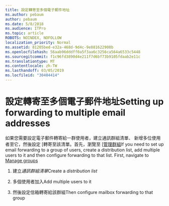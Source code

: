 ```yaml
---
title: 設定轉寄至多個電子郵件地址
ms.author: pebaum
author: pebaum
ms.date: 5/8/2018
ms.audience: ITPro
ms.topic: article
ROBOTS: NOINDEX, NOFOLLOW
localization_priority: Normal
ms.assetid: 81205bed-e32a-468d-9d4c-9e881622908b
ms.openlocfilehash: 56aab96dddff0a5f3aa6c3256ca564a6533c5448
ms.sourcegitcommit: f1c96fd3890d4e211f7d6bf73b9105fdaab2e11c
ms.translationtype: MT
ms.contentlocale: zh-TW
ms.lasthandoff: 03/05/2019
ms.locfileid: "30404414"
---
```

# <a name="setting-up-forwarding-to-multiple-email-addresses"></a><span data-ttu-id="099c4-102">設定轉寄至多個電子郵件地址</span><span class="sxs-lookup"><span data-stu-id="099c4-102">Setting up forwarding to multiple email addresses</span></span>

<span data-ttu-id="099c4-p101">如果您需要設定電子郵件轉寄給一群使用者，建立通訊群組清單、 新增多位使用者至它，然後設定 [轉寄至該清單。首先，瀏覽至 [[管理群組](https://portal.office.com/adminportal/home#/groups)</span><span class="sxs-lookup"><span data-stu-id="099c4-p101">If you need to set up email forwarding to a group of users, create a distribution list, add multiple users to it and then configure forwarding to that list. First, navigate to [Manage groups](https://portal.office.com/adminportal/home#/groups)</span></span>
  
1. <span data-ttu-id="099c4-105">建立*通訊群組清單*</span><span class="sxs-lookup"><span data-stu-id="099c4-105">Create a  *distribution list*</span></span> 
    
2. <span data-ttu-id="099c4-106">多個使用者加入</span><span class="sxs-lookup"><span data-stu-id="099c4-106">Add multiple users to it</span></span>
    
3. <span data-ttu-id="099c4-107">然後設定信箱轉寄給該群組</span><span class="sxs-lookup"><span data-stu-id="099c4-107">Then configure mailbox forwarding to that group</span></span>
    

